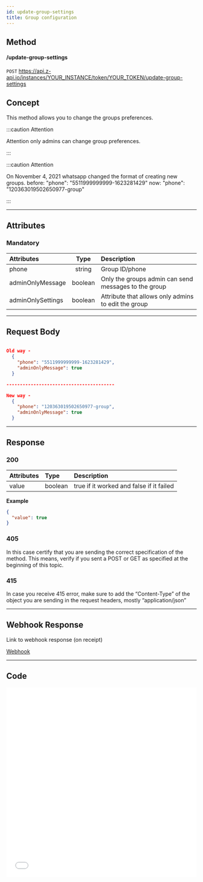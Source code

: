 ```yaml
---
id: update-group-settings
title: Group configuration 
---
```


## Method 

#### /update-group-settings

`POST` https://api.z-api.io/instances/YOUR_INSTANCE/token/YOUR_TOKEN/update-group-settings

## Concept

This method allows you to change the groups preferences.

:::caution Attention

Attention only admins can change group preferences.

:::

:::caution Attention

On November 4, 2021 whatsapp changed the format of creating new groups. before: "phone": "5511999999999-1623281429" now: "phone": "120363019502650977-group"

:::

---

## Attributes

### Mandatory

| Attributes| Type | Description |
| :-- | :-: | :-- |
| phone | string | Group ID/phone |
| adminOnlyMessage | boolean | Only the groups admin can send messages to the group  |
| adminOnlySettings | boolean | Attribute that allows only admins to edit the group |

---

## Request Body

```json

Old way -
  {
    "phone": "5511999999999-1623281429",
    "adminOnlyMessage": true
  }

----------------------------------------

New way -
  {
    "phone": "120363019502650977-group",
    "adminOnlyMessage": true
  }

```

---

## Response

### 200

| Attributes | Type   | Description                                         |
| :-------- | :------ | :-------------------------------------------------- |
| value     | boolean | true if it worked and false if it failed            |

**Example**

```json
{
  "value": true
}
```

### 405

In this case certify that you are sending the correct specification of the method. This means, verify if you sent a POST or GET as specified at the beginning of this topic.

### 415

In case you receive 415 error, make sure to add the “Content-Type” of the object you are sending in the request headers, mostly “application/json”

---

## Webhook Response

Link to webhook response (on receipt)

[Webhook](../webhooks/on-message-received#response)

---

## Code

<iframe src="//api.apiembed.com/?source=https://raw.githubusercontent.com/Z-API/z-api-docs/main/json-examples/update-group-settings.json&targets=all" frameborder="0" scrolling="no" width="100%" height="500px" seamless></iframe>

